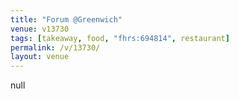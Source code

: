 ```yaml
---
title: "Forum @Greenwich"
venue: v13730
tags: [takeaway, food, "fhrs:694814", restaurant]
permalink: /v/13730/
layout: venue
---
```

null
